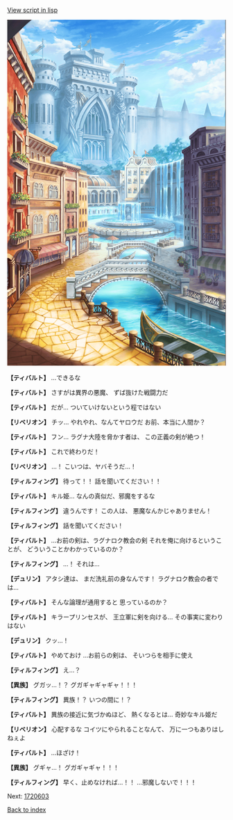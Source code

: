 [View script in lisp](../scripts/1720602.txt)

![006_town.png](../images/backgrounds/006_town.png)

**【ティバルト】**
…できるな

**【ティバルト】**
さすがは異界の悪魔、
ずば抜けた戦闘力だ

**【ティバルト】**
だが…
ついていけないという程ではない

**【リベリオン】**
チッ…
やれやれ、なんてヤロウだ
お前、本当に人間か？

**【ティバルト】**
フン…
ラグナ大陸を脅かす者は、
この正義の剣が絶つ！

**【ティバルト】**
これで終わりだ！

**【リベリオン】**
…！
こいつは、ヤバそうだ…！

**【ティルフィング】**
待って！！
話を聞いてください！！

**【ティバルト】**
キル姫…
なんの真似だ、邪魔をするな

**【ティルフィング】**
違うんです！
この人は、
悪魔なんかじゃありません！

**【ティルフィング】**
話を聞いてください！

**【ティバルト】**
…お前の剣は、ラグナロク教会の剣
それを俺に向けるということが、
どういうことかわかっているのか？

**【ティルフィング】**
…！
それは…

**【デュリン】**
アタシ達は、
まだ洗礼前の身なんです！
ラグナロク教会の者では…

**【ティバルト】**
そんな論理が通用すると
思っているのか？

**【ティバルト】**
キラープリンセスが、
王立軍に剣を向ける…
その事実に変わりはない

**【デュリン】**
クッ…！

**【ティバルト】**
やめておけ
…お前らの剣は、
そいつらを相手に使え

**【ティルフィング】**
え…？

**【異族】**
グガッ…！？
グガギャギャギャ！！！

**【ティルフィング】**
異族！？
いつの間に！？

**【ティバルト】**
異族の接近に気づかぬほど、
熱くなるとは…
奇妙なキル姫だ

**【リベリオン】**
心配するな
コイツにやられることなんて、
万に一つもありはしねぇよ

**【ティバルト】**
…ほざけ！

**【異族】**
グギャ…！
グガギャギャ！！！

**【ティルフィング】**
早く、止めなければ…！！
…邪魔しないで！！！

Next: [1720603](1720603.md)

[Back to index](index.md)
